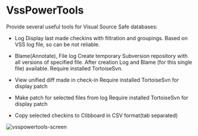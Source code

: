 VssPowerTools
=============

Provide several useful tools for Visual Source Safe databases:

* Log
Display last made checkins with filtration and groupings.
Based on VSS log file, so can be not reliable.

* Blame(Annotate), File log
Create temporary Subversion repository with all versions of specified file.
After creation Log and Blame (for this single file) available.
Require installed TortoiseSvn.

* View unified diff made in check-in
Require installed TortoiseSvn for display patch

* Make patch for selected files from log
Require installed TortoiseSvn for display patch

* Copy selected checkins to Clibboard in CSV format(tab separated)

![vsspowertools-screen](https://cloud.githubusercontent.com/assets/703544/5605913/e3cf69ec-9426-11e4-9d51-4825a3ba458c.png)
